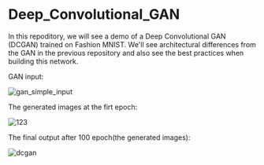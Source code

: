 # Deep_Convolutional_GAN
In this repoditory, we will see a demo of a Deep Convolutional GAN (DCGAN) trained on Fashion MNIST. We'll see architectural differences from the GAN in the previous repository and also see the best practices when building this network.

GAN input:

![gan_simple_input](https://user-images.githubusercontent.com/64538407/111897923-67861780-8a2b-11eb-9209-1f9e38092ec4.png)

The generated images at the firt epoch:

![123](https://user-images.githubusercontent.com/64538407/111898030-16c2ee80-8a2c-11eb-8daa-23e1a10557f6.png)


The final output after 100 epoch(the generated images):

![dcgan](https://user-images.githubusercontent.com/64538407/111897941-82f12280-8a2b-11eb-815a-b8701c6fedae.png)

